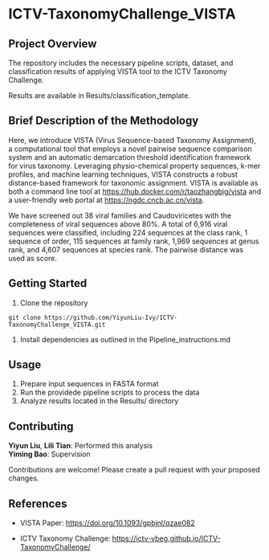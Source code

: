 # ICTV-TaxonomyChallenge_VISTA

## Project Overview
The repository includes the necessary pipeline scripts, dataset, and classification results of applying VISTA tool to the ICTV Taxonomy Challenge.  

Results are available in Results/classification_template.

## Brief Description of the Methodology
Here, we introduce VISTA (Virus Sequence-based Taxonomy Assignment), a computational tool that employs a novel pairwise sequence comparison system and an automatic demarcation threshold identification framework for virus taxonomy. Leveraging physio-chemical property sequences, k-mer profiles, and machine learning techniques, VISTA constructs a robust distance-based framework for taxonomic assignment. VISTA is available as both a command line tool at https://hub.docker.com/r/taozhangbig/vista and a user-friendly web portal at https://ngdc.cncb.ac.cn/vista.

We have screened out 38 viral families and Caudoviricetes with the completeness of viral sequences above 80%. A total of 6,916 viral sequences were classified, including 224 sequences at the class rank, 1 sequence of order, 115 sequences at family rank, 1,969 sequences at genus rank, and 4,607 sequences at species rank. The pairwise distance was used as score.

## Getting Started
1. Clone the repository
```shell
git clone https://github.com/YiyunLiu-Ivy/ICTV-TaxonomyChallenge_VISTA.git
```
1. Install dependencies as outlined in the Pipeline_instructions.md 

## Usage
1. Prepare input sequences in FASTA format
2. Run the providede pipeline scripts to process the data
3. Analyze results located in the Results/ directory

## Contributing
**Yiyun Liu**, **Lili Tian**: Performed this analysis   
**Yiming Bao**: Supervision

Contributions are welcome! Please create a pull request with your proposed changes.

## References
- VISTA Paper: https://doi.org/10.1093/gpbjnl/qzae082
        
        
        
        
        
        
- ICTV Taxonomy Challenge: https://ictv-vbeg.github.io/ICTV-TaxonomyChallenge/
